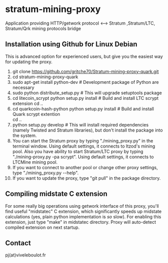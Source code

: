 stratum-mining-proxy
====================

Application providing HTTP/getwork protocol <--> Stratum ,Stratum/LTC, Stratum/Qrk mining protocols bridge

Installation using Github for Linux Debian
------------------------------------------
This is advanced option for experienced users, but give you the easiest way for updating the proxy.

1. git clone https://github.com/gritche70/Stratum-mining-proxy-quark.git
2. cd stratum-mining-proxy-quark
3. sudo apt-get install python-dev # Development package of Python are necessary
4. sudo python distribute_setup.py # This will upgrade setuptools package
5. cd litecoin_scrypt
   python setup.py install # Build and install LTC scrypt extension
   cd ..
6. cd quarkcoin-hash-python
   python setup.py install # Build and install Quark scrypt extention	
   cd ..
7. python setup.py develop # This will install required dependencies (namely Twisted and Stratum libraries), but don't install the package into the system.
7. You can start the Stratum proxy by typing "./mining_proxy.py" in the terminal window. Using default settings, it connects to Itzod's mining pool.
   Also you have ability to start Stratum/LTC proxy by typing  "./mining-proxy.py -pa scrypt". Using default settings, it connects to LTCMine mining pool.
8. If you want to connect to another pool or change other proxy settings, type "./mining_proxy.py --help".
9. If you want to update the proxy, type "git pull" in the package directory.

Compiling midstate C extension
------------------------------
For some really big operations using getwork interface of this proxy, you'll find
useful "midstatec" C extension, which significantly speeds up midstate calculations
(yes, plain python implementation is *so* slow). For enabling this extension,
just type "make" in midstatec directory. Proxy will auto-detect compiled extension
on next startup.

Contact
-------

pj(at)viveleboulot.fr
